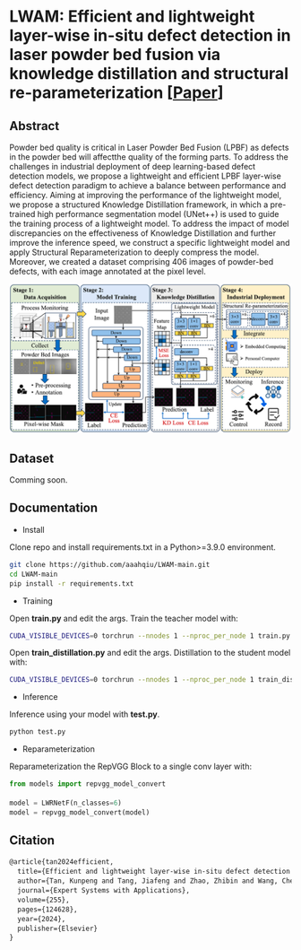 # LWAM: Efficient and lightweight layer-wise in-situ defect detection in laser powder bed fusion via knowledge distillation and structural re-parameterization [[Paper](https://www.sciencedirect.com/science/article/pii/S0957417424014957)]

## Abstract

Powder bed quality is critical in Laser Powder Bed Fusion (LPBF) as defects in the powder bed will affectthe quality of the forming parts. To address the challenges in industrial deployment of deep learning-based defect detection models, we propose a lightweight and efficient LPBF layer-wise defect detection paradigm to achieve a balance between performance and efficiency. Aiming at improving the performance of the lightweight model, we propose a structured Knowledge Distillation framework, in which a pre-trained high performance segmentation model (UNet++) is used to guide the training process of a lightweight model. To address the impact of model discrepancies on the effectiveness of Knowledge Distillation and further improve the inference speed, we construct a specific lightweight model and apply Structural Reparameterization to deeply compress the model. Moreover, we created a dataset comprising 406 images of powder-bed defects, with each image annotated at the pixel level. 

![image-20250124202415914](./README_image/image-20250124202415914.png)

## Dataset

Comming soon.

## Documentation

* Install

Clone repo and install requirements.txt in a Python>=3.9.0 environment.

```sh
git clone https://github.com/aaahqiu/LWAM-main.git
cd LWAM-main
pip install -r requirements.txt
```

* Training

Open **train.py** and edit the args. Train the teacher model with:

```sh
CUDA_VISIBLE_DEVICES=0 torchrun --nnodes 1 --nproc_per_node 1 train.py
```

Open **train_distillation.py** and edit the args. Distillation to the student model with:

```sh 
CUDA_VISIBLE_DEVICES=0 torchrun --nnodes 1 --nproc_per_node 1 train_distillation.py
```

* Inference

Inference using your model with **test.py**.

```sh
python test.py
```

* Reparameterization

Reparameterization the RepVGG Block to a single conv layer with:

```python
from models import repvgg_model_convert

model = LWRNetF(n_classes=6)
model = repvgg_model_convert(model)
```

## Citation

```tex
@article{tan2024efficient,
  title={Efficient and lightweight layer-wise in-situ defect detection in laser powder bed fusion via knowledge distillation and structural re-parameterization},
  author={Tan, Kunpeng and Tang, Jiafeng and Zhao, Zhibin and Wang, Chenxi and Miao, Huihui and Zhang, Xingwu and Chen, Xuefeng},
  journal={Expert Systems with Applications},
  volume={255},
  pages={124628},
  year={2024},
  publisher={Elsevier}
}
```

